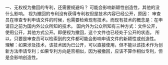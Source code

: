 一、无权视为撤回的专利，还需要规避吗？
可能会影响新颖性创造性，其他的没什么影响。
视为撤回的专利没有获得专利权但是技术内容已经公开，原因：
审查员在审查专利申请文件的时候，也需要检索现有技术。而现有技术的概念是：在申请日之前为国内外公众所知的技术。
国内外为公众所知有三种方式：文件公开，使用公开，其他方式公开。即便视为撤回，这个文件也已经处于公开的状态。
所以，只要是审查员可以检索到的文件都可能会影响申请文件的新颖性或创造性。
理解：如果涉及技术，该技术因为已公开，可以直接使用，但不能以该技术作为创新方法申请专利；如果专利方向是否相似，因为被撤回，应该不算作相似专利，但是会影响创造性。